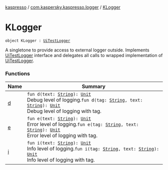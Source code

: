 [kaspresso](../../index.md) / [com.kaspersky.kaspresso.logger](../index.md) / [KLogger](./index.md)

# KLogger

`object KLogger : `[`UiTestLogger`](../-ui-test-logger/index.md)

A singletone to provide access to external logger outside. Implements [UiTestLogger](../-ui-test-logger/index.md) interface and delegates all
calls to wrapped implementation of [UiTestLogger](../-ui-test-logger/index.md).

### Functions

| Name | Summary |
|---|---|
| [d](d.md) | `fun d(text: `[`String`](https://kotlinlang.org/api/latest/jvm/stdlib/kotlin/-string/index.html)`): `[`Unit`](https://kotlinlang.org/api/latest/jvm/stdlib/kotlin/-unit/index.html)<br>Debug level of logging.`fun d(tag: `[`String`](https://kotlinlang.org/api/latest/jvm/stdlib/kotlin/-string/index.html)`, text: `[`String`](https://kotlinlang.org/api/latest/jvm/stdlib/kotlin/-string/index.html)`): `[`Unit`](https://kotlinlang.org/api/latest/jvm/stdlib/kotlin/-unit/index.html)<br>Debug level of logging with tag. |
| [e](e.md) | `fun e(text: `[`String`](https://kotlinlang.org/api/latest/jvm/stdlib/kotlin/-string/index.html)`): `[`Unit`](https://kotlinlang.org/api/latest/jvm/stdlib/kotlin/-unit/index.html)<br>Error level of logging.`fun e(tag: `[`String`](https://kotlinlang.org/api/latest/jvm/stdlib/kotlin/-string/index.html)`, text: `[`String`](https://kotlinlang.org/api/latest/jvm/stdlib/kotlin/-string/index.html)`): `[`Unit`](https://kotlinlang.org/api/latest/jvm/stdlib/kotlin/-unit/index.html)<br>Error level of logging with tag. |
| [i](i.md) | `fun i(text: `[`String`](https://kotlinlang.org/api/latest/jvm/stdlib/kotlin/-string/index.html)`): `[`Unit`](https://kotlinlang.org/api/latest/jvm/stdlib/kotlin/-unit/index.html)<br>Info level of logging.`fun i(tag: `[`String`](https://kotlinlang.org/api/latest/jvm/stdlib/kotlin/-string/index.html)`, text: `[`String`](https://kotlinlang.org/api/latest/jvm/stdlib/kotlin/-string/index.html)`): `[`Unit`](https://kotlinlang.org/api/latest/jvm/stdlib/kotlin/-unit/index.html)<br>Info level of logging with tag. |
